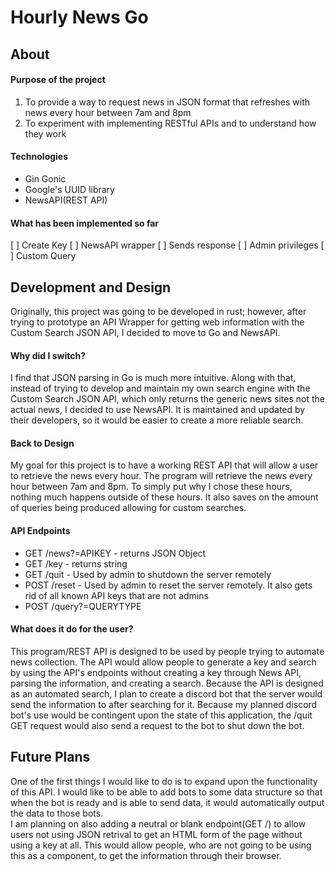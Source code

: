 # Hourly News Go
## About
#### Purpose of the project
1. To provide a way to request news in JSON format that refreshes with news every hour between 7am and 8pm
2. To experiment with implementing RESTful APIs and to understand how they work
#### Technologies
* Gin Gonic
* Google's UUID library
* NewsAPI(REST API)
#### What has been implemented so far
[ ] Create Key
[ ] NewsAPI wrapper
[ ] Sends response
[ ] Admin privileges
[ ] Custom Query




## Development and Design
Originally, this project was going to be developed in rust; however, after trying to prototype an API Wrapper for getting web information with the Custom Search JSON API, I decided to move to Go and NewsAPI. 

#### Why did I switch?
I find that JSON parsing in Go is much more intuitive. Along with that, instead of trying to develop and maintain my own search engine with the Custom Search JSON API, which only returns the generic news sites not the actual news, I decided to use NewsAPI. It is maintained and updated by their developers, so it would be easier to create a more reliable search.
#### Back to Design
My goal for this project is to have a working REST API that will allow a user to retrieve the news every hour. The program will retrieve the news every hour between 7am and 8pm. To simply put why I chose these hours, nothing much happens outside of these hours. It also saves on the amount of queries being produced allowing for custom searches.
#### API Endpoints
* GET /news?=APIKEY - returns JSON Object
* GET /key - returns string
* GET /quit - Used by admin to shutdown the server remotely
* POST /reset - Used by admin to reset the server remotely. It also gets rid of all known API keys that are not admins
* POST /query?=QUERYTYPE

#### What does it do for the user?
This program/REST API is designed to be used by people trying to automate news collection. The API would allow people to generate a key and search by using the API's endpoints without creating a key through News API, parsing the information, and creating a search. Because the API is designed as an automated search, I plan to create a discord bot that the server would send the information to after searching for it. Because my planned discord bot's use would be contingent upon the state of this application, the /quit GET request would also send a request to the bot to shut down the bot.

## Future Plans
One of the first things I would like to do is to expand upon the functionality of this API. I would like to be able to add bots to some data structure so that when the bot is ready and is able to send data, it would automatically output the data to those bots.\
I am planning on also adding a neutral or blank endpoint(GET /) to allow users not using JSON retrival to get an HTML form of the page without using a key at all. This would allow people, who are not going to be using this as a component, to get the information through their browser.
